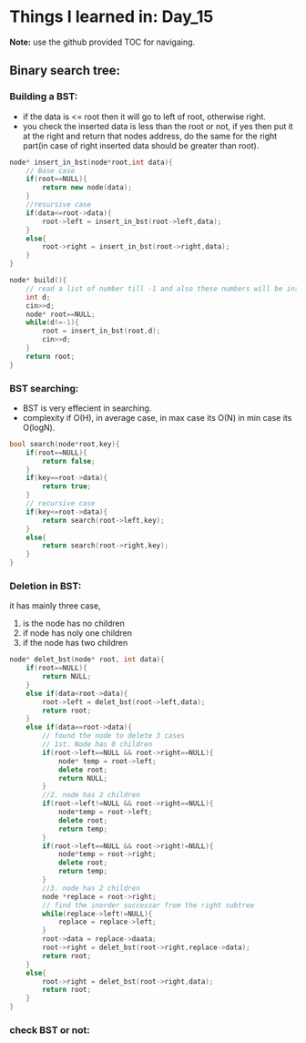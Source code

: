 # Things I learned in: Day_15
**Note:** use the github provided TOC for navigaing.
## Binary search tree:
### Building a BST:
- if the data is <= root then it will go to left of root, otherwise right.
- you check the inserted data is less than the root or not, if yes then put it at the right and return that nodes address, do the same for the right part(in case of right inserted data should be greater than root).
```cpp
node* insert_in_bst(node*root,int data){
    // Base case
    if(root==NULL){
        return new node(data);
    }
    //resursive case
    if(data<=root->data){
        root->left = insert_in_bst(root->left,data);
    }
    else{
        root->right = insert_in_bst(root->right,data);   
    }
}

node* build(){
    // read a list of number till -1 and also these numbers will be inserted into BST
    int d;
    cin>>d;
    node* root==NULL;
    while(d!=-1){
        root = insert_in_bst(root,d);
        cin>>d;
    }
    return root;
}
```
### BST searching:
- BST is very effecient in searching.
- complexity if O(H), in average case, in max case its O(N) in min case its O(logN).

```cpp
bool search(node*root,key){
    if(root==NULL){
        return false;
    }
    if(key==root->data){
        return true;
    }
    // recursive case
    if(key<=root->data){
        return search(root->left,key);
    }
    else{
        return search(root->right,key);
    }
}
```
### Deletion in BST:
it has mainly three case,
1. is the node has no children
2. if node has noly one children
3. if the node has two children

```cpp
node* delet_bst(node* root, int data){
    if(root==NULL){
        return NULL;
    }
    else if(data<root->data){
        root->left = delet_bst(root->left,data);
        return root;
    }
    else if(data==root->data){
        // found the node to delete 3 cases
        // 1st. Node has 0 children
        if(root->left==NULL && root->right==NULL){
            node* temp = root->left;
            delete root;
            return NULL;
        }
        //2. node has 2 children
        if(root->left!=NULL && root->right==NULL){
            node*temp = root->left;
            delete root;
            return temp;
        }
        if(root->left==NULL && root->right!=NULL){
            node*temp = root->right;
            delete root;
            return temp;
        }
        //3. node has 2 children
        node *replace = root->right;
        // find the inorder successar from the right subtree
        while(replace->left!=NULL){
            replace = replace->left;
        }
        root->data = replace->daata;
        root->right = delet_bst(root->right,replace->data);
        return root;
    }
    else{
        root->right = delet_bst(root->right,data);
        return root;
    }
}
```
### check BST or not:
